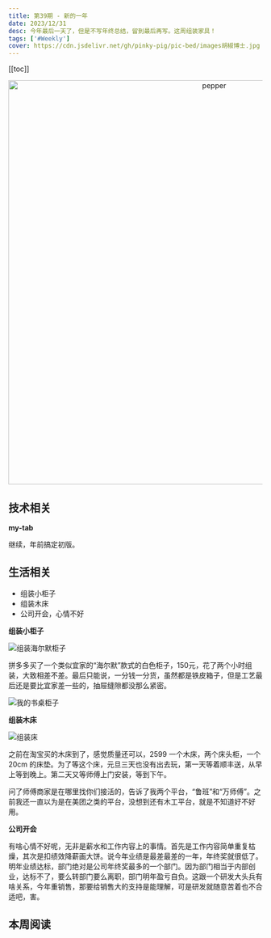 ```yaml
---
title: 第39期 - 新的一年
date: 2023/12/31
desc: 今年最后一天了，但是不写年终总结，留到最后再写。这周组装家具！
tags: ['#Weekly']
cover: https://cdn.jsdelivr.net/gh/pinky-pig/pic-bed/images胡椒博士.jpg
---
```


[[toc]]

<p align="center">
  <img alt="pepper" src="https://cdn.jsdelivr.net/gh/pinky-pig/pic-bed/images胡椒博士.jpg" width=800 />
</p>

## 技术相关

**my-tab**

继续，年前搞定初版。

## 生活相关

- 组装小柜子
- 组装木床
- 公司开会，心情不好

**组装小柜子**

![组装海尔默柜子](https://cdn.jsdelivr.net/gh/pinky-pig/pic-bed/images组装海尔默柜子.jpg)

拼多多买了一个类似宜家的“海尔默”款式的白色柜子，150元，花了两个小时组装，大致相差不差。最后只能说，一分钱一分货，虽然都是铁皮箱子，但是工艺最后还是要比宜家差一些的，抽屉缝隙都没那么紧密。

![我的书桌柜子](https://cdn.jsdelivr.net/gh/pinky-pig/pic-bed/images我的书桌柜子.jpg)

**组装木床**

![组装床](https://cdn.jsdelivr.net/gh/pinky-pig/pic-bed/images组装床.jpg)

之前在淘宝买的木床到了，感觉质量还可以，2599 一个木床，两个床头柜，一个 20cm 的床垫。为了等这个床，元旦三天也没有出去玩，第一天等着顺丰送，从早上等到晚上。第二天又等师傅上门安装，等到下午。

问了师傅商家是在哪里找你们接活的，告诉了我两个平台，“鲁班”和“万师傅”。之前我还一直以为是在美团之类的平台，没想到还有木工平台，就是不知道好不好用。

**公司开会**

有啥心情不好呢，无非是薪水和工作内容上的事情。首先是工作内容简单重复枯燥，其次是扣绩效降薪画大饼。说今年业绩是最差最差的一年，年终奖就很低了。明年业绩达标，部门绝对是公司年终奖最多的一个部门。因为部门相当于内部创业，达标不了，要么转部门要么离职，部门明年盈亏自负。这跟一个研发大头兵有啥关系，今年重销售，那要给销售大的支持是能理解，可是研发就随意苦着也不合适吧，害。

## 本周阅读

